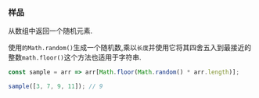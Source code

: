 ### 样品

从数组中返回一个随机元素. 

使用`的Math.random()`生成一个随机数,乘以`长度`并使用它将其四舍五入到最接近的整数`math.floor()`这个方法也适用于字符串. 

```js
const sample = arr => arr[Math.floor(Math.random() * arr.length)];
```

```js
sample([3, 7, 9, 11]); // 9
```